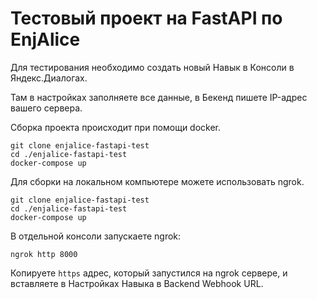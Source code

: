 # Тестовый проект на FastAPI по EnjAlice

Для тестирования необходимо создать новый Навык в Консоли в Яндекс.Диалогах. 

Там в настройках заполняете все данные, в Бекенд пишете IP-адрес вашего сервера.

Сборка проекта происходит при помощи docker.

```
git clone enjalice-fastapi-test
cd ./enjalice-fastapi-test
docker-compose up
```

Для сборки на локальном компьютере можете использовать ngrok.

```
git clone enjalice-fastapi-test
cd ./enjalice-fastapi-test
docker-compose up
```

В отдельной консоли запускаете ngrok:

```
ngrok http 8000
```

Копируете ``https`` адрес, который запустился на ngrok сервере, и вставляете в Настройках Навыка в Backend Webhook URL.